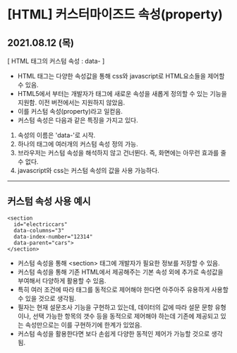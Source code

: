 # [HTML] 커스터마이즈드 속성(property) 
## 2021.08.12 (목) 

[  HTML 태그의 커스텀 속성 : data- ] 
- HTML 태그는 다양한 속성값을 통해 css와 javascript로 HTML요소들을 제어할 수 있음.
- HTML5에서 부터는 개발자가 태그에 새로운 속성을 새롭게 정의할 수 있는 기능을 지원함. 이전 버전에서는 지원하지 않았음.
- 이를 커스텀 속성(property)라고 일컫음.
- 커스텀 속성은 다음과 같은 특징을 가지고 있다.
1. 속성의 이름은 'data-'로 시작.
2. 하나의 태그에 여러개의 커스텀 속성 정의 가능.
3. 브라우저는 커스텀 속성을 해석하지 않고 건너뛴다. 즉, 화면에는 아무런 효과를 줄 수 없다. 
4. javascript와 css는 커스텀 속성의 값을 사용 가능하다.

---

## 커스텀 속성 사용 예시
```
<section
  id="electriccars"
  data-columns="3"
  data-index-number="12314"
  data-parent="cars">
</section>
```
- 커스텀 속성을 통해 \<section> 태그에 개발자가 필요한 정보를 저장할 수 있음.
- 커스텀 속성을 통해 기존 HTML에서 제공해주는 기본 속성 외에 추가로 속성값을 부여해서 다양하게 활용할 수 있음.
- 특히 여러 조건에 따라 태그를 동적으로 제어해야 한다면 아주아주 유용하게 사용할 수 있을 것으로 생각됨.
- 필자는 현재 설문조사 기능을 구현하고 있는데, 데이터의 값에 따라 설문 문항 유형이나, 선택 가능한 항목의 갯수 등을 동적으로 제어해야 하는데 기존에 제공되고 있는 속성만으로는 이를 구현하기에 한계가 있었음.
- 커스텀 속성을 활용한다면 보다 손쉽게 다양한 동적인 제어가 가능할 것으로 생각됨.


